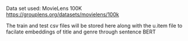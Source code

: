 Data set used: MovieLens 100K https://grouplens.org/datasets/movielens/100k

The train and test csv files will be stored here along with the u.item file to facilate embeddings of title and genre through sentence BERT

